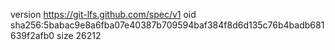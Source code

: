 version https://git-lfs.github.com/spec/v1
oid sha256:5babac9e8a6fba07e40387b709594baf384f8d6d135c76b4badb681639f2afb0
size 26212
